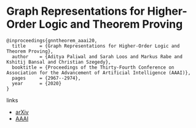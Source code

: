 # Graph Representations for Higher-Order Logic and Theorem Proving

```
@inproceedings{gnntheorem_aaai20,
  title     = {Graph Representations for Higher-Order Logic and Theorem Proving},
  author    = {Aditya Paliwal and Sarah Loos and Markus Rabe and Kshitij Bansal and Christian Szegedy},
  booktitle = {Proceedings of the Thirty-Fourth Conference on Association for the Advancement of Artificial Intelligence (AAAI)},
  pages	    = {2967--2974},
  year      = {2020}
}
```

links
- [arXiv](https://arxiv.org/abs/1905.10006)
- [AAAI](https://aaai.org/ojs/index.php/AAAI/article/view/5689)